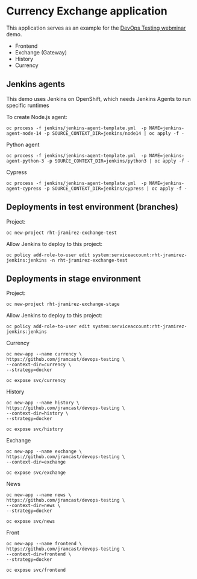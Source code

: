 # Currency Exchange application

This application serves as an example for the [DevOps Testing webminar](https://www.redhat.com/en/events/webinar/devops-testing-building-an-automated-test-driven-workflow-for-development-and-continuous-integration) demo.

- Frontend
- Exchange (Gateway)
- History
- Currency


## Jenkins agents

This demo uses Jenkins on OpenShift, which needs Jenkins Agents to run specific runtimes

To create Node.js agent:

```
oc process -f jenkins/jenkins-agent-template.yml  -p NAME=jenkins-agent-node-14 -p SOURCE_CONTEXT_DIR=jenkins/node14 | oc apply -f -
```

Python agent

```
oc process -f jenkins/jenkins-agent-template.yml  -p NAME=jenkins-agent-python-3 -p SOURCE_CONTEXT_DIR=jenkins/python3 | oc apply -f -
```

Cypress

```
oc process -f jenkins/jenkins-agent-template.yml  -p NAME=jenkins-agent-cypress -p SOURCE_CONTEXT_DIR=jenkins/cypress | oc apply -f -
```


## Deployments in test environment (branches)

Project:

```
oc new-project rht-jramirez-exchange-test

```

Allow Jenkins to deploy to this project:

```
oc policy add-role-to-user edit system:serviceaccount:rht-jramirez-jenkins:jenkins -n rht-jramirez-exchange-test
```




## Deployments in stage environment

Project:

```
oc new-project rht-jramirez-exchange-stage

```

Allow Jenkins to deploy to this project:

```
oc policy add-role-to-user edit system:serviceaccount:rht-jramirez-jenkins:jenkins
```

Currency

```
oc new-app --name currency \
https://github.com/jramcast/devops-testing \
--context-dir=currency \
--strategy=docker

oc expose svc/currency
```


History

```
oc new-app --name history \
https://github.com/jramcast/devops-testing \
--context-dir=history \
--strategy=docker

oc expose svc/history
```


Exchange

```
oc new-app --name exchange \
https://github.com/jramcast/devops-testing \
--context-dir=exchange

oc expose svc/exchange
```


News

```
oc new-app --name news \
https://github.com/jramcast/devops-testing \
--context-dir=news \
--strategy=docker

oc expose svc/news
```

Front

```
oc new-app --name frontend \
https://github.com/jramcast/devops-testing \
--context-dir=frontend \
--strategy=docker

oc expose svc/frontend
```
